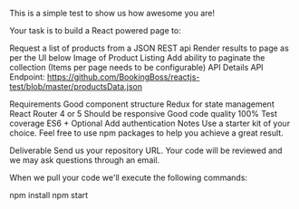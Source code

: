 This is a simple test to show us how awesome you are!

Your task is to build a React powered page to:

Request a list of products from a JSON REST api
Render results to page as per the UI below Image of Product Listing
Add ability to paginate the collection (Items per page needs to be configurable)
API Details
API Endpoint: https://github.com/BookingBoss/reactjs-test/blob/master/productsData.json

Requirements
Good component structure
Redux for state management
React Router 4 or 5
Should be responsive
Good code quality
100% Test coverage
ES6 +
Optional
Add authentication
Notes
Use a starter kit of your choice. Feel free to use npm packages to help you achieve a great result.

Deliverable
Send us your repository URL. Your code will be reviewed and we may ask questions through an email.

When we pull your code we'll execute the following commands:

npm install
npm start